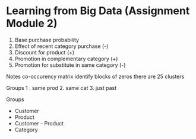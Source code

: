 # Learning from Big Data (Assignment Module 2)

1. Base purchase probability
2. Effect of recent category purchase (-)
3. Discount for product (+)
4. Promotion in complementary category (+)
5. Promotion for substitute in same category (-)

Notes
co-occurency matrix
identify blocks of zeros 
there are 25 clusters

Groups
1 . same prod 
2. same cat 
3. just past 

Groups
<ul>
    <li>Customer
    <li>Product
    <li>Customer - Product
    <li>Category
</ul>
